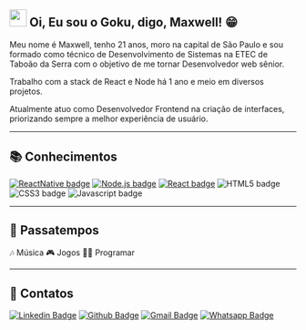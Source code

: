 ## <img src="https://media.giphy.com/media/hvRJCLFzcasrR4ia7z/giphy.gif" width="30px"> Oi, Eu sou o Goku, digo, Maxwell! 😁

Meu nome é Maxwell, tenho 21 anos, moro na capital de São Paulo e sou formado como técnico de Desenvolvimento de Sistemas na ETEC de Taboão da Serra com o objetivo de me tornar Desenvolvedor web sênior.

Trabalho com a stack de React e Node há 1 ano e meio em diversos projetos.

Atualmente atuo como Desenvolvedor Frontend na criação de interfaces, priorizando sempre a melhor experiência de usuário.

----

## 📚 Conhecimentos

[![ReactNative badge](https://img.shields.io/badge/-React_Native-329fe3?style=flat-square&logo=react&logoColor=white&link=https://reactnative.dev)](https://reactnative.dev)
[![Node.js badge](https://img.shields.io/badge/-Node.js-339933?style=flat-square&logo=node.js&logoColor=white&link=https://nodejs.org/en/)](https://nodejs.org/en/)
[![React badge](https://img.shields.io/badge/-ReactJS-13B5EA?style=flat-square&logo=react&logoColor=white&link=https://reactjs.org)](https://reactjs.org)
![HTML5 badge](https://img.shields.io/badge/-HTML5-E34F26?style=flat-square&logo=HTML5&logoColor=white)
![CSS3 badge](https://img.shields.io/badge/-CSS3-1572B6?style=flat-square&logo=CSS3&logoColor=white)
![Javascript badge](https://img.shields.io/badge/-Javascript-yellow?style=flat-square&logo=javascript&logoColor=white)

----

## 🍿 Passatempos

🎶 Música
🎮 Jogos
👨‍💻 Programar

----

## 📙 Contatos

[![Linkedin Badge](https://img.shields.io/badge/-Maxwell_Macedo-blue?style=flat-square&logo=Linkedin&logoColor=white&link=https://www.linkedin.com/in/maxwell-macedo-aa3491191/)](https://www.linkedin.com/in/maxwell-macedo-aa3491191/)
[![Github Badge](https://img.shields.io/badge/-maxwellolliver-000?style=flat-square&logo=Github&logoColor=white&link=https://github.com/maxwellolliver)](https://github.com/maxwellolliver)
[![Gmail Badge](https://img.shields.io/badge/-contato@moondev.com.br-red?style=flat-square&logo=gmail&logoColor=white&link=mailto:maxwellmacedo2015@gmail.com)](mailto:contato@moondev.com.br)
[![Whatsapp Badge](https://img.shields.io/badge/-Maxwell_Olliver-5cbd63?style=flat-square&logo=whatsapp&logoColor=white&link=https://wa.me/5511963662339)](https://wa.me/5511963662339)
